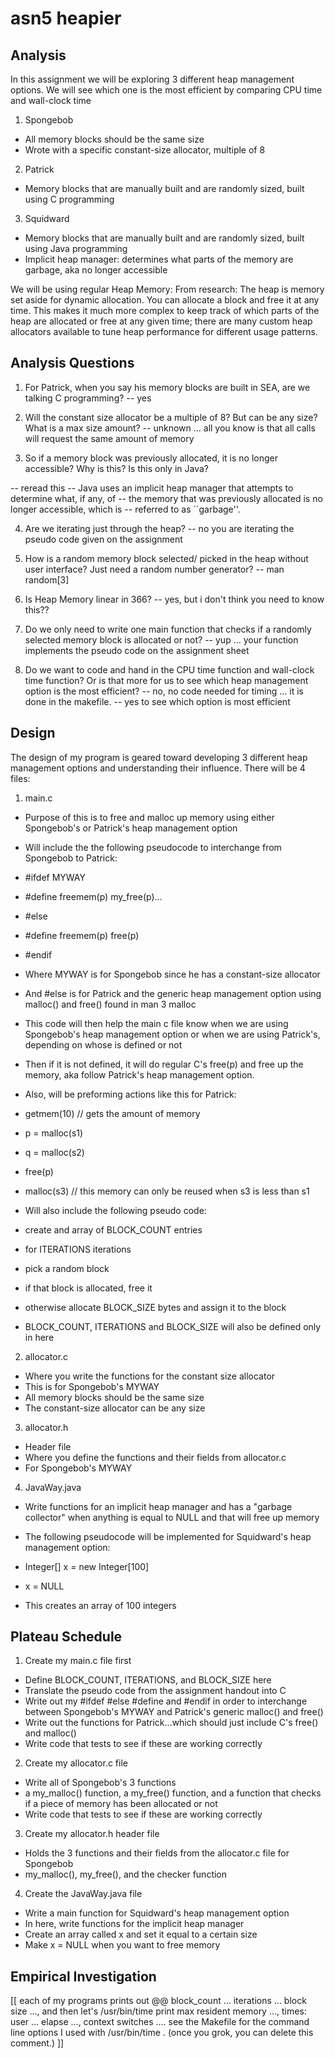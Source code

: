 # asn5 heapier

## Analysis
In this assignment we will be exploring 3 different heap management options.
We will see which one is the most efficient by comparing CPU time and wall-clock time
1. Spongebob 
- All memory blocks should be the same size
- Wrote with a specific constant-size allocator, multiple of 8 

2. Patrick
- Memory blocks that are manually built and are randomly sized, built using C programming

3. Squidward
- Memory blocks that are manually built and are randomly sized, built using Java programming
- Implicit heap manager: determines what parts of the memory are garbage, aka no longer accessible

We will be using regular Heap Memory:
From research: The heap is memory set aside for dynamic allocation. You can allocate a block and free it  at any time. This makes it much more complex to keep track of which parts of the heap are allocated or free at any given time; there are many custom heap allocators available to tune heap performance for different usage patterns.


## Analysis Questions
1. For Patrick, when you say his memory blocks are built in SEA, are we talking C programming? 
-- yes

2. Will the constant size allocator be a multiple of 8? But can be any size? What is a max size amount?
-- unknown ... all you know is that all calls will request the same amount of memory

3. So if a memory block was previously allocated, it is no longer accessible? Why is this? Is this only in Java?

-- reread this
-- Java uses an implicit heap manager that attempts to determine what, if any, of
-- the memory that was previously allocated is no longer accessible, which is
-- referred to as ``garbage''.

4. Are we iterating just through the heap?
-- no you are iterating the pseudo code given on the assignment

5. How is a random memory block selected/ picked in the heap without user interface? Just need a random number generator?
-- man random[3]

6. Is Heap Memory linear in 366?
-- yes, but i don't think you need to know this??

7. Do we only need to write one main function that checks if a randomly selected memory block is allocated or not?
-- yup ... your function implements the pseudo code on the assignment sheet

8. Do we want to code and hand in the CPU time function and wall-clock time function? Or is that more for us to see which heap management option is the most efficient?
-- no, no code needed for timing ... it is done in the makefile.
-- yes to see which option is most efficient

## Design
The design of my program is geared toward developing 3 different heap management options and understanding their influence.
There will be 4 files:
1. main.c 
- Purpose of this is to free and malloc up memory using either Spongebob's or Patrick's heap management option
- Will include the the following pseudocode to interchange from Spongebob to Patrick:
- #ifdef MYWAY
- #define freemem(p) my_free(p)...
- #else
- #define freemem(p) free(p)
- #endif

- Where MYWAY is for Spongebob since he has a constant-size allocator
- And #else is for Patrick and the generic heap management option using malloc() and free() found in man 3 malloc 
- This code will then help the main c file know when we are using Spongebob's heap management option or when we are using Patrick's, depending on whose is defined or not
- Then if it is not defined, it will do regular C's free(p) and free up the memory, aka follow Patrick's heap management option. 
- Also, will be preforming actions like this for Patrick:
- getmem(10) // gets the amount of memory
- p = malloc(s1)
- q = malloc(s2)
- free(p)
- malloc(s3) // this memory can only be reused when s3 is less than s1
- Will also include the following pseudo code:
- create and array of BLOCK_COUNT entries
- for ITERATIONS iterations
- pick a random block
- if that block is allocated, free it
- otherwise allocate BLOCK_SIZE bytes and assign it to the block
- BLOCK_COUNT, ITERATIONS and BLOCK_SIZE will also be defined only in here

2. allocator.c
- Where you write the functions for the constant size allocator 
- This is for Spongebob's MYWAY
- All memory blocks should be the same size
- The constant-size allocator can be any size

3. allocator.h
- Header file
- Where you define the functions and their fields from allocator.c
- For Spongebob's MYWAY

4. JavaWay.java
- Write functions for an implicit heap manager and has a "garbage collector" when anything is equal to NULL and that will free up memory
- The following pseudocode will be implemented for Squidward's heap management option:
- Integer[] x = new Integer[100]
- x = NULL

- This creates an array of 100 integers

## Plateau Schedule
1. Create my main.c file first 
- Define BLOCK_COUNT, ITERATIONS, and BLOCK_SIZE here
- Translate the pseudo code from the assignment handout into C 
- Write out my #ifdef #else #define and #endif in order to interchange between Spongebob's MYWAY and Patrick's generic malloc() and free()
- Write out the functions for Patrick...which should just include C's free() and malloc()
- Write code that tests to see if these are working correctly
2. Create my allocator.c file
- Write all of Spongebob's 3 functions
- a my_malloc() function, a my_free() function, and a function that checks if a piece of memory has been allocated or not 
- Write code that tests to see if these are working correctly
3. Create my allocator.h header file
- Holds the 3 functions and their fields from the allocator.c file for Spongebob
- my_malloc(), my_free(), and the checker function
4. Create the JavaWay.java file
- Write a main function for Squidward's heap management option
- In here, write functions for the implicit heap manager
- Create an array called x and set it equal to a certain size
- Make x = NULL when you want to free memory

## Empirical Investigation

[[ each of my programs prints out
  @@ block_count ... iterations ... block size ..., 
and then let's /usr/bin/time print
  max resident memory ..., times: user ... elapse ..., context switches ....
see the Makefile for the command line options I used with /usr/bin/time .
(once you grok, you can delete this comment.) ]]





